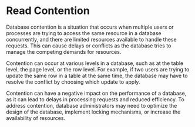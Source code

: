 # Read Contention

Database contention is a situation that occurs when multiple users or processes are trying to access the same resource in a database concurrently, and there are limited resources available to handle these requests. This can cause delays or conflicts as the database tries to manage the competing demands for resources.

Contention can occur at various levels in a database, such as at the table level, the page level, or the row level. For example, if two users are trying to update the same row in a table at the same time, the database may have to resolve the conflict by choosing which update to apply.

Contention can have a negative impact on the performance of a database, as it can lead to delays in processing requests and reduced efficiency. To address contention, database administrators may need to optimize the design of the database, implement locking mechanisms, or increase the availability of resources.
